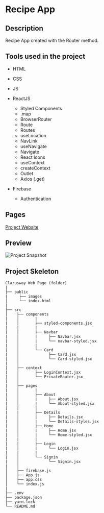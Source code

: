 # Recipe App

## Description

Recipe App created with the Router method.

## Tools used in the project

- HTML

- CSS

- JS

- ReactJS
  - Styled Components
  - .map
  - BrowserRouter
  - Route
  - Routes
  - useLocation
  - NavLink
  - useNavigate
  - Navigate
  - React Icons
  - useContext
  - createContext
  - Outlet
  - Axios (.get)

- Firebase
  - Authentication

<!-- ## Github-pages -->

## Pages

[ Project Website ](https://kaleidoscopic-crostata-8c0a98.netlify.app/)

## Preview

![ Project Snapshot ](recipeapp.gif)

## Project Skeleton

```
Clarusway Web Page (folder)
|
├── public
|     ├── images
│     └── index.html
|
├── src
│    ├── components
|    │       |
|    │       ├── styled-components.jsx
|    |       |
|    |       ├── Navbar
|    │       |     ├── Navbar.jsx
|    │       |     └── navbar-styled.jsx
|    │       |
|    │       └── Card
|    │             ├── Card.jsx
|    │             └── Card-styled.jsx
|    │
|    ├── context
|    │       ├── LoginContext.jsx
|    │       └── PrivateRouter.jsx
|    │
|    ├── pages
|    │       |
|    │       ├── About
|    │       |     ├── About.jsx
|    │       |     └── About-styled.jsx
|    |       |
|    |       ├── Details
|    │       |     ├── Details.jsx
|    │       |     └── Details-styles.jsx
|    │       ├── Home
|    │       |     ├── Home.jsx
|    │       |     └── Home-styled.jsx
|    |       |
|    |       ├── Login
|    │       |     └── Login.jsx
|    |       |
|    │       └── Signin
|    │             └── Signin.jsx
|    │
│    ├── firebase.js
│    ├── App.js
│    ├── app.css
│    └── index.js
|
├── .env
├── package.json
├── yarn.lock
└── README.md
```